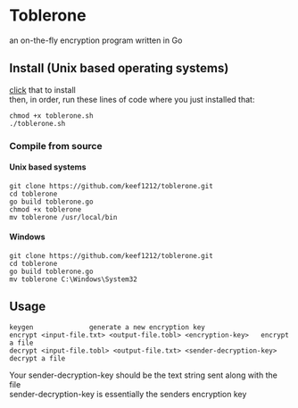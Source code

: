 # Toblerone
an on-the-fly encryption program written in Go<br>

## Install (Unix based operating systems)
[click](https://github.com/keef1212/toblerone/releases/download/v1.0.0/toblerone.sh) that to install<br>
then, in order, run these lines of code where you just installed that:<br>
````
chmod +x toblerone.sh
./toblerone.sh
````
### Compile from source
#### Unix based systems
```
git clone https://github.com/keef1212/toblerone.git
cd toblerone
go build toblerone.go
chmod +x toblerone
mv toblerone /usr/local/bin
```
#### Windows
```
git clone https://github.com/keef1212/toblerone.git
cd toblerone
go build toblerone.go
mv toblerone C:\Windows\System32
```
## Usage
```
keygen              generate a new encryption key
encrypt <input-file.txt> <output-file.tobl> <encryption-key>   encrypt a file
decrypt <input-file.tobl> <output-file.txt> <sender-decryption-key>   decrypt a file
```
Your sender-decryption-key should be the text string sent along with the file<br>
sender-decryption-key is essentially the senders encryption key

